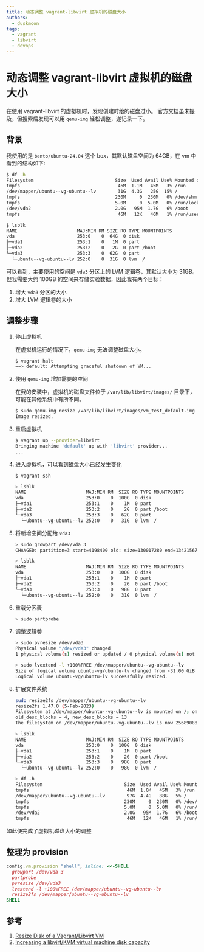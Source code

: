 ```yaml
---
title: 动态调整 vagrant-libvirt 虚拟机的磁盘大小
authors:
  - duskmoon
tags:
  - vagrant
  - libvirt
  - devops
---
```


# 动态调整 vagrant-libvirt 虚拟机的磁盘大小

在使用 vagrant-libvirt 的虚拟机时，发现创建时给的磁盘过小。
官方文档虽未提及，但搜索后发现可以用 `qemu-img` 轻松调整，遂记录一下。

<!-- truncate -->

## 背景

我使用的是 `bento/ubuntu-24.04` 这个 box，其默认磁盘空间为 64GB，在 vm 中看到的结构如下:

```bash
$ df -h
Filesystem                              Size  Used Avail Use% Mounted on
tmpfs                                    46M  1.1M   45M   3% /run
/dev/mapper/ubuntu--vg-ubuntu--lv        31G  4.3G   25G  15% /
tmpfs                                   230M     0  230M   0% /dev/shm
tmpfs                                   5.0M     0  5.0M   0% /run/lock
/dev/vda2                               2.0G   95M  1.7G   6% /boot
tmpfs                                    46M   12K   46M   1% /run/user/1000

$ lsblk
NAME                      MAJ:MIN RM SIZE RO TYPE MOUNTPOINTS
vda                       253:0    0  64G  0 disk 
├─vda1                    253:1    0   1M  0 part 
├─vda2                    253:2    0   2G  0 part /boot
└─vda3                    253:3    0  62G  0 part 
  └─ubuntu--vg-ubuntu--lv 252:0    0  31G  0 lvm  /
```

可以看到，主要使用的空间是 `vda3` 分区上的 LVM 逻辑卷，其默认大小为 31GB。
但我需要大约 100GB 的空间来存储实验数据，因此我有两个目标：
1. 增大 `vda3` 分区的大小
2. 增大 LVM 逻辑卷的大小

## 调整步骤

1. 停止虚拟机

    在虚拟机运行的情况下，`qemu-img` 无法调整磁盘大小。

    ```bash
    $ vagrant halt
    ==> default: Attempting graceful shutdown of VM...
    ```

2. 使用 `qemu-img` 增加需要的空间

    在我的安装中，虚拟机的磁盘文件位于 `/var/lib/libvirt/images/` 目录下，可能在其他系统中有所不同。

    ```bash
    $ sudo qemu-img resize /var/lib/libvirt/images/vm_test_default.img +36G
    Image resized.
    ```

3. 重启虚拟机

    ```bash
    $ vagrant up --provider=libvirt
    Bringing machine 'default' up with 'libvirt' provider...
    ...
    ```

4. 进入虚拟机，可以看到磁盘大小已经发生变化

    ```bash
    $ vagrant ssh

    > lsblk
    NAME                      MAJ:MIN RM  SIZE RO TYPE MOUNTPOINTS
    vda                       253:0    0  100G  0 disk 
    ├─vda1                    253:1    0    1M  0 part 
    ├─vda2                    253:2    0    2G  0 part /boot
    └─vda3                    253:3    0   62G  0 part 
      └─ubuntu--vg-ubuntu--lv 252:0    0   31G  0 lvm  /
    ```

5. 将新增空间分配给 `vda3`

    ```bash
    > sudo growpart /dev/vda 3
    CHANGED: partition=3 start=4198400 old: size=130017280 end=134215679 new: size=205516767 end=209715166

    > lsblk
    NAME                      MAJ:MIN RM  SIZE RO TYPE MOUNTPOINTS
    vda                       253:0    0  100G  0 disk 
    ├─vda1                    253:1    0    1M  0 part 
    ├─vda2                    253:2    0    2G  0 part /boot
    └─vda3                    253:3    0   98G  0 part 
      └─ubuntu--vg-ubuntu--lv 252:0    0   31G  0 lvm  /
    ```

6. 重载分区表

    ```bash
    > sudo partprobe
    ```

7. 调整逻辑卷

    ```bash
    > sudo pvresize /dev/vda3
    Physical volume "/dev/vda3" changed
    1 physical volume(s) resized or updated / 0 physical volume(s) not resized

    > sudo lvextend -l +100%FREE /dev/mapper/ubuntu--vg-ubuntu--lv
    Size of logical volume ubuntu-vg/ubuntu-lv changed from <31.00 GiB (7935 extents) to <98.00 GiB (25087 extents).
    Logical volume ubuntu-vg/ubuntu-lv successfully resized.
    ```

8. 扩展文件系统

    ```bash
    sudo resize2fs /dev/mapper/ubuntu--vg-ubuntu--lv
    resize2fs 1.47.0 (5-Feb-2023)
    Filesystem at /dev/mapper/ubuntu--vg-ubuntu--lv is mounted on /; on-line resizing required
    old_desc_blocks = 4, new_desc_blocks = 13
    The filesystem on /dev/mapper/ubuntu--vg-ubuntu--lv is now 25689088 (4k) blocks long.

    > lsblk
    NAME                      MAJ:MIN RM  SIZE RO TYPE MOUNTPOINTS
    vda                       253:0    0  100G  0 disk 
    ├─vda1                    253:1    0    1M  0 part 
    ├─vda2                    253:2    0    2G  0 part /boot
    └─vda3                    253:3    0   98G  0 part 
      └─ubuntu--vg-ubuntu--lv 252:0    0   98G  0 lvm  /

    > df -h
    Filesystem                              Size  Used Avail Use% Mounted on
    tmpfs                                    46M  1.0M   45M   3% /run
    /dev/mapper/ubuntu--vg-ubuntu--lv        97G  4.4G   88G   5% /
    tmpfs                                   230M     0  230M   0% /dev/shm
    tmpfs                                   5.0M     0  5.0M   0% /run/lock
    /dev/vda2                               2.0G   95M  1.7G   6% /boot
    tmpfs                                    46M   12K   46M   1% /run/user/1000
    ```

如此便完成了虚拟机磁盘大小的调整

## 整理为 provision

```ruby
config.vm.provision "shell", inline: <<-SHELL
  growpart /dev/vda 3
  partprobe
  pvresize /dev/vda3
  lvextend -l +100%FREE /dev/mapper/ubuntu--vg-ubuntu--lv
  resize2fs /dev/mapper/ubuntu--vg-ubuntu--lv
SHELL
```

## 参考

1. [Resize Disk of a Vagrant/Libvirt VM](https://www.rodolfocarvalho.net/blog/resize-disk-vagrant-libvirt/)
2. [Increasing a libvirt/KVM virtual machine disk capacity](https://nullr0ute.com/2018/08/increasing-a-libvirt-kvm-virtual-machine-disk-capacity/)